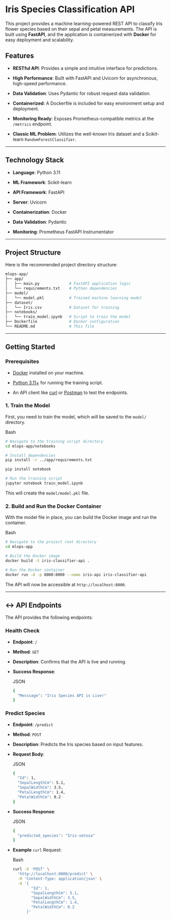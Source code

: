 

# Iris Species Classification API 

This project provides a machine learning-powered REST API to classify Iris flower species based on their sepal and petal measurements. The API is built using **FastAPI**, and the application is containerized with **Docker** for easy deployment and scalability.

##  Features

* **RESTful API**: Provides a simple and intuitive interface for predictions.
    
* **High Performance**: Built with FastAPI and Uvicorn for asynchronous, high-speed performance.
    
* **Data Validation**: Uses Pydantic for robust request data validation.
    
* **Containerized**: A Dockerfile is included for easy environment setup and deployment.
    
* **Monitoring Ready**: Exposes Prometheus-compatible metrics at the `/metrics` endpoint.
    
* **Classic ML Problem**: Utilizes the well-known Iris dataset and a Scikit-learn `RandomForestClassifier`.
    

---

##  Technology Stack

* **Language**: Python 3.11
    
* **ML Framework**: Scikit-learn
    
* **API Framework**: FastAPI
    
* **Server**: Uvicorn
    
* **Containerization**: Docker
    
* **Data Validation**: Pydantic
    
* **Monitoring**: Prometheus FastAPI Instrumentator
    

---

##  Project Structure

Here is the recommended project directory structure:

```bash
mlops-app/
├── app/
│   ├── main.py             # FastAPI application logic
│   └── requirements.txt    # Python dependencies
├── model/
│   └── model.pkl           # Trained machine learning model
├── dataset/
│   └── Iris.csv            # Dataset for training
├── notebooks/
│   └── train_model.ipynb   # Script to train the model
├── Dockerfile              # Docker configuration
└── README.md               # This file
```

---

##  Getting Started

### Prerequisites

* [Docker](https://www.docker.com/get-started) installed on your machine.
    
* [Python 3.11+](https://www.python.org/downloads/) for running the training script.
    
* An API client like [curl](https://curl.se/) or [Postman](https://www.postman.com/) to test the endpoints.
    

### 1\. Train the Model

First, you need to train the model, which will be saved to the `model/` directory.

Bash

```bash
# Navigate to the training script directory
cd mlops-app/notebooks

# Install dependencies
pip install -r ../app/requirements.txt

pip install notebook

# Run the training script
jupyter notebook train_model.ipynb
```

This will create the `model/model.pkl` file.

### 2\. Build and Run the Docker Container

With the model file in place, you can build the Docker image and run the container.

Bash

```bash
# Navigate to the project root directory
cd mlops-app

# Build the Docker image
docker build -t iris-classifier-api .

# Run the Docker container
docker run -d -p 8000:8000 --name iris-api iris-classifier-api
```

The API will now be accessible at `http://localhost:8000`.

---

## ↔️ API Endpoints

The API provides the following endpoints:

### Health Check

* **Endpoint**: `/`
    
* **Method**: `GET`
    
* **Description**: Confirms that the API is live and running.
    
* **Success Response**:
    
    JSON
    
    ```bash
    {
      "Messsage": "Iris Species API is Live!"
    }
    ```
    

### Predict Species

* **Endpoint**: `/predict`
    
* **Method**: `POST`
    
* **Description**: Predicts the Iris species based on input features.
    
* **Request Body**:
    
    JSON
    
    ```bash
    {
      "Id": 1,
      "SepalLengthCm": 5.1,
      "SepalWidthCm": 3.5,
      "PetalLengthCm": 1.4,
      "PetalWidthCm": 0.2
    }
    ```
    
* **Success Response**:
    
    JSON
    
    ```bash
    {
      "predicted_species": "Iris-setosa"
    }
    ```
    
* **Example** `curl` Request:
    
    Bash
    
    ```bash
    curl -X 'POST' \
      'http://localhost:8000/predict' \
      -H 'Content-Type: application/json' \
      -d '{
            "Id": 1,
            "SepalLengthCm": 5.1,
            "SepalWidthCm": 3.5,
            "PetalLengthCm": 1.4,
            "PetalWidthCm": 0.2
          }'
    ```
    

